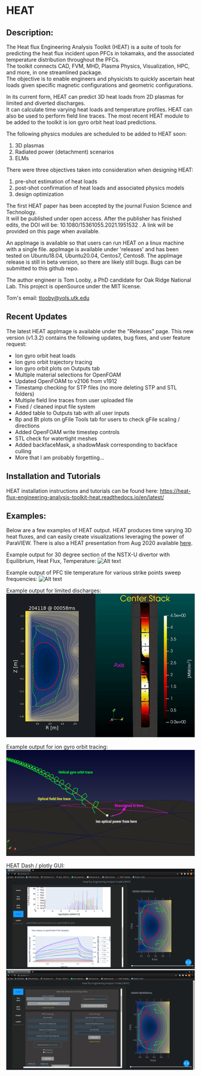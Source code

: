 # HEAT
## Description:
The Heat flux Engineering Analysis Toolkit (HEAT) is a suite of tools for predicting the heat flux
incident upon PFCs in tokamaks, and the associated temperature distribution throughout the PFCs.  
The toolkit connects CAD, FVM, MHD, Plasma Physics, Visualization, HPC, and more, in one streamlined package.  
The objective is to enable engineers and physicists to quickly ascertain heat loads given specific magnetic
configurations and geometric configurations.

In its current form, HEAT can predict 3D heat loads from 2D plasmas for limited and diverted discharges.  
It can calculate time varying heat loads and temperature profiles.  HEAT can also be used to perform
field line traces.  The most recent HEAT module to be added to the toolkit is ion gyro orbit
heat load predictions.

The following physics modules are scheduled to be added to HEAT soon:
1) 3D plasmas
2) Radiated power (detachment) scenarios
3) ELMs

There were three objectives taken into consideration when designing HEAT:
1) pre-shot estimation of heat loads
2) post-shot confirmation of heat loads and associated physics models
3) design optimization

The first HEAT paper has been accepted by the journal Fusion Science and Technology.  
It will be published under open access.  After the publisher has finished edits,
the DOI will be: 10.1080/15361055.2021.1951532 .  A link will be provided on this
page when available.

An appImage is available so that users can run HEAT on a linux machine with a single
file.  appImage is available under 'releases' and has been tested on Ubuntu18.04, Ubuntu20.04,
Centos7, Centos8.  The appImage release is still in beta version, so there are likely still bugs.
Bugs can be submitted to this github repo.

The author engineer is Tom Looby, a PhD candidate for Oak Ridge National Lab.
This project is openSource under the MIT license.

Tom's email:  tlooby@vols.utk.edu

## Recent Updates
The latest HEAT appImage is available under the "Releases" page.  This new version (v1.3.2)
contains the following updates, bug fixes, and user feature request:
 - Ion gyro orbit heat loads
 - Ion gyro orbit trajectory tracing
 - Ion gyro orbit plots on Outputs tab
 - Multiple material selections for OpenFOAM
 - Updated OpenFOAM to v2106 from v1912
 - Timestamp checking for STP files (no more deleting STP and STL folders)
 - Multiple field line traces from user uploaded file
 - Fixed / cleaned input file system
 - Added table to Outputs tab with all user inputs
 - Bp and Bt plots on gFile Tools tab for users to check gFile scaling / directions
 - Added OpenFOAM write timestep controls
 - STL check for watertight meshes
 - Added backfaceMask, a shadowMask corresponding to backface culling
 - More that I am probably forgetting...


## Installation and Tutorials
HEAT installation instructions and tutorials can be found here:
https://heat-flux-engineering-analysis-toolkit-heat.readthedocs.io/en/latest/

## Examples:
Below are a few examples of HEAT output.  HEAT produces time varying 3D heat fluxes, and can easily create visualizations leveraging the power of ParaVIEW.  There is also a HEAT presentation from Aug 2020 available [here](https://docs.google.com/presentation/d/1aqJRaxt97P6R4Kqz7xyaoegtxssHQQPuwvJgVM4cCII/edit?usp=sharing).


Example output for 30 degree section of the NSTX-U divertor with Equilibrium, Heat Flux, Temperature:
![Alt text](HF_T_EQ.gif "Example output of EQ, HF, T, video")

Example output of PFC tile temperature for various strike points sweep frequencies:
![Alt text](sideBySide.gif "Example output of EQ, HF, T, video")

Example output for limited discharges:
![Alt text](limiter.gif "Example output of EQ, HF, T, video")

Example output for ion gyro orbit tracing:
![Alt text](gyroTrace.png "Example ion gyro orbit trajectory")

HEAT Dash / plotly GUI:
![Alt text](gui1.png "HEAT DASH GUI")
![Alt text](gui2.png "HEAT DASH GUI")
